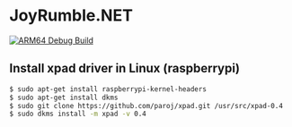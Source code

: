 # JoyRumble.NET

[![ARM64 Debug Build](https://github.com/vertigra/JoyRumble.NET/actions/workflows/dotnet.yml/badge.svg)](https://github.com/vertigra/JoyRumble.NET/actions/workflows/dotnet.yml)

## Install xpad driver in Linux (raspberrypi)

```bash
$ sudo apt-get install raspberrypi-kernel-headers
$ sudo apt-get install dkms 
$ sudo git clone https://github.com/paroj/xpad.git /usr/src/xpad-0.4
$ sudo dkms install -m xpad -v 0.4
```
